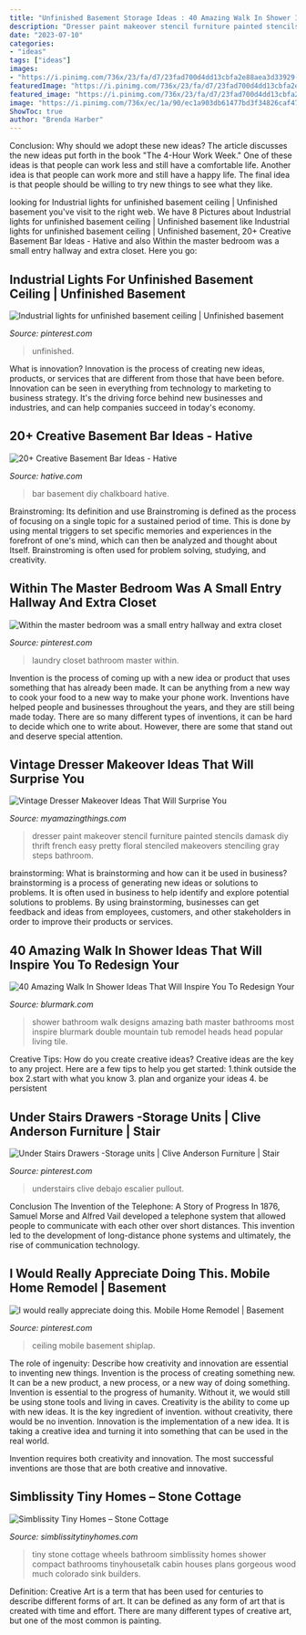 ```yaml
---
title: "Unfinished Basement Storage Ideas : 40 Amazing Walk In Shower Ideas That Will Inspire You To Redesign Your"
description: "Dresser paint makeover stencil furniture painted stencils damask diy thrift french easy pretty floral stenciled makeovers stenciling gray steps bathroom"
date: "2023-07-10"
categories:
- "ideas"
tags: ["ideas"]
images:
- "https://i.pinimg.com/736x/23/fa/d7/23fad700d4dd13cbfa2e88aea3d33929--small-laundry-laundry-closet.jpg"
featuredImage: "https://i.pinimg.com/736x/23/fa/d7/23fad700d4dd13cbfa2e88aea3d33929--small-laundry-laundry-closet.jpg"
featured_image: "https://i.pinimg.com/736x/23/fa/d7/23fad700d4dd13cbfa2e88aea3d33929--small-laundry-laundry-closet.jpg"
image: "https://i.pinimg.com/736x/ec/1a/90/ec1a903db61477bd3f34826caf47aff1.jpg"
ShowToc: true
author: "Brenda Harber"
---
```



Conclusion: Why should we adopt these new ideas?
The article discusses the new ideas put forth in the book "The 4-Hour Work Week." One of these ideas is that people can work less and still have a comfortable life. Another idea is that people can work more and still have a happy life. The final idea is that people should be willing to try new things to see what they like.

	

		
looking for Industrial lights for unfinished basement ceiling | Unfinished basement you've visit to the right web. We have 8 Pictures about Industrial lights for unfinished basement ceiling | Unfinished basement like Industrial lights for unfinished basement ceiling | Unfinished basement, 20+ Creative Basement Bar Ideas - Hative and also Within the master bedroom was a small entry hallway and extra closet. Here you go:
		
    
## Industrial Lights For Unfinished Basement Ceiling | Unfinished Basement

<img loading=lazy src="https://i.pinimg.com/736x/ec/1a/90/ec1a903db61477bd3f34826caf47aff1.jpg" onerror="this.onerror=null;this.src='https://tse2.mm.bing.net/th?id=OIP.ASG2_jGM5ikmaa0aKb89hgHaJ3&amp;pid=15.1';" alt="Industrial lights for unfinished basement ceiling | Unfinished basement">

_Source: pinterest.com_

>unfinished. 

	

What is innovation?
Innovation is the process of creating new ideas, products, or services that are different from those that have been before. Innovation can be seen in everything from technology to marketing to business strategy. It's the driving force behind new businesses and industries, and can help companies succeed in today's economy.

    
## 20+ Creative Basement Bar Ideas - Hative

<img loading=lazy src="https://hative.com/wp-content/uploads/2014/05/basement-bar-ideas/5-diy-chalkboard-wal.jpg" onerror="this.onerror=null;this.src='https://tse4.mm.bing.net/th?id=OIP.8kLX5nqRVEjPn8PVthRJZQHaLL&amp;pid=15.1';" alt="20+ Creative Basement Bar Ideas - Hative">

_Source: hative.com_

>bar basement diy chalkboard hative. 

	

Brainstroming: Its definition and use
Brainstroming is defined as the process of focusing on a single topic for a sustained period of time. This is done by using mental triggers to set specific memories and experiences in the forefront of one's mind, which can then be analyzed and thought about Itself. Brainstroming is often used for problem solving, studying, and creativity.

    
## Within The Master Bedroom Was A Small Entry Hallway And Extra Closet

<img loading=lazy src="https://i.pinimg.com/736x/23/fa/d7/23fad700d4dd13cbfa2e88aea3d33929--small-laundry-laundry-closet.jpg" onerror="this.onerror=null;this.src='https://tse4.mm.bing.net/th?id=OIP.O6EzWXFH-eM08FgPNWGZKQHaLH&amp;pid=15.1';" alt="Within the master bedroom was a small entry hallway and extra closet">

_Source: pinterest.com_

>laundry closet bathroom master within. 

	

Invention is the process of coming up with a new idea or product that uses something that has already been made. It can be anything from a new way to cook your food to a new way to make your phone work. Inventions have helped people and businesses throughout the years, and they are still being made today. There are so many different types of inventions, it can be hard to decide which one to write about. However, there are some that stand out and deserve special attention.

    
## Vintage Dresser Makeover Ideas That Will Surprise You

<img loading=lazy src="http://myamazingthings.com/wp-content/uploads/2018/01/vintage-dresser-makeover-5-.jpg" onerror="this.onerror=null;this.src='https://tse1.mm.bing.net/th?id=OIP.q_oSHhpivVufyVdNlvjS8AHaLG&amp;pid=15.1';" alt="Vintage Dresser Makeover Ideas That Will Surprise You">

_Source: myamazingthings.com_

>dresser paint makeover stencil furniture painted stencils damask diy thrift french easy pretty floral stenciled makeovers stenciling gray steps bathroom. 

	

brainstorming: What is brainstorming and how can it be used in business?
brainstorming is a process of generating new ideas or solutions to problems. It is often used in business to help identify and explore potential solutions to problems. By using brainstorming, businesses can get feedback and ideas from employees, customers, and other stakeholders in order to improve their products or services.

    
## 40 Amazing Walk In Shower Ideas That Will Inspire You To Redesign Your

<img loading=lazy src="https://www.blurmark.com/wp-content/uploads/2017/02/Ginormous-shower.jpg" onerror="this.onerror=null;this.src='https://tse4.mm.bing.net/th?id=OIP.JzAeUEwbqxS_fqgBdVyyKgHaLH&amp;pid=15.1';" alt="40 Amazing Walk In Shower Ideas That Will Inspire You To Redesign Your">

_Source: blurmark.com_

>shower bathroom walk designs amazing bath master bathrooms most inspire blurmark double mountain tub remodel heads head popular living tile. 

	

Creative Tips: How do you create creative ideas?
Creative ideas are the key to any project. Here are a few tips to help you get started: 
1.think outside the box 
2.start with what you know 
3. plan and organize your ideas 
4. be persistent 

    
## Under Stairs Drawers -Storage Units | Clive Anderson Furniture | Stair

<img loading=lazy src="https://i.pinimg.com/736x/44/49/b2/4449b2673c664ed8049f39a69482b850.jpg" onerror="this.onerror=null;this.src='https://tse2.mm.bing.net/th?id=OIP.lXDqdQJZZb_bkhicVy8IqgHaNK&amp;pid=15.1';" alt="Under Stairs Drawers -Storage units | Clive Anderson Furniture | Stair">

_Source: pinterest.com_

>understairs clive debajo escalier pullout. 

	

Conclusion
The Invention of the Telephone: A Story of Progress
In 1876, Samuel Morse and Alfred Vail developed a telephone system that allowed people to communicate with each other over short distances. This invention led to the development of long-distance phone systems and ultimately, the rise of communication technology.

    
## I Would Really Appreciate Doing This. Mobile Home Remodel | Basement

<img loading=lazy src="https://i.pinimg.com/736x/01/ca/df/01cadfc65cc0d6875369939d941fba72.jpg" onerror="this.onerror=null;this.src='https://tse4.mm.bing.net/th?id=OIP.RO4Nle_1McPUtrXJCA-FnQHaJ3&amp;pid=15.1';" alt="I would really appreciate doing this. Mobile Home Remodel | Basement">

_Source: pinterest.com_

>ceiling mobile basement shiplap. 

	

The role of ingenuity: Describe how creativity and innovation are essential to inventing new things.
Invention is the process of creating something new. It can be a new product, a new process, or a new way of doing something. Invention is essential to the progress of humanity. Without it, we would still be using stone tools and living in caves.
Creativity is the ability to come up with new ideas. It is the key ingredient of invention. without creativity, there would be no invention. Innovation is the implementation of a new idea. It is taking a creative idea and turning it into something that can be used in the real world.

Invention requires both creativity and innovation. The most successful inventions are those that are both creative and innovative.

    
## Simblissity Tiny Homes – Stone Cottage

<img loading=lazy src="https://www.simblissitytinyhomes.com/wp-content/uploads/2016/02/stone-cottage-bath.jpg" onerror="this.onerror=null;this.src='https://tse3.mm.bing.net/th?id=OIP.eFGoT8VCIUfINJkBD9cIcAHaLG&amp;pid=15.1';" alt="Simblissity Tiny Homes – Stone Cottage">

_Source: simblissitytinyhomes.com_

>tiny stone cottage wheels bathroom simblissity homes shower compact bathrooms tinyhousetalk cabin houses plans gorgeous wood much colorado sink builders. 

	

Definition:
Creative Art is a term that has been used for centuries to describe different forms of art. It can be defined as any form of art that is created with time and effort. There are many different types of creative art, but one of the most common is painting.

